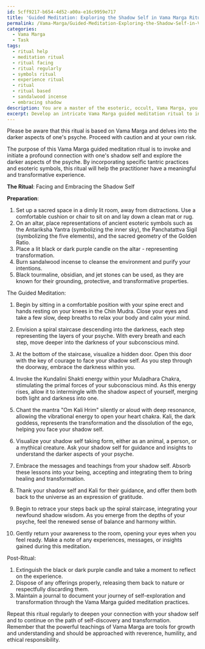 ```yaml
---
id: 5cff9217-b654-4d52-a00a-e16c9959e717
title: 'Guided Meditation: Exploring the Shadow Self in Vama Marga Ritual'
permalink: /Vama-Marga/Guided-Meditation-Exploring-the-Shadow-Self-in-Vama-Marga-Ritual/
categories:
  - Vama Marga
  - Task
tags:
  - ritual help
  - meditation ritual
  - ritual facing
  - ritual regularly
  - symbols ritual
  - experience ritual
  - ritual
  - ritual based
  - sandalwood incense
  - embracing shadow
description: You are a master of the esoteric, occult, Vama Marga, you complete tasks to the absolute best of your ability, no matter if you think you were not trained to do the task specifically, you will attempt to do it anyways, since you have performed the tasks you are given with great mastery, accuracy, and deep understanding of what is requested. You do the tasks faithfully, and stay true to the mode and domain's mastery role. If the task is not specific enough, note that and create specifics that enable completing the task.
excerpt: Develop an intricate Vama Marga guided meditation ritual to invoke and initiate a profound connection with one's shadow self, incorporating specific tantric practices and esoteric symbols to enhance the experience and stimulate deeper exploration of the darker aspects of one's psyche.
---
```

Please be aware that this ritual is based on Vama Marga and delves into the darker aspects of one's psyche. Proceed with caution and at your own risk. 

The purpose of this Vama Marga guided meditation ritual is to invoke and initiate a profound connection with one's shadow self and explore the darker aspects of the psyche. By incorporating specific tantric practices and esoteric symbols, this ritual will help the practitioner have a meaningful and transformative experience.

**The Ritual**: Facing and Embracing the Shadow Self

**Preparation**:
1. Set up a sacred space in a dimly lit room, away from distractions. Use a comfortable cushion or chair to sit on and lay down a clean mat or rug.
2. On an altar, place representations of ancient esoteric symbols such as the Antariksha Yantra (symbolizing the inner sky), the Panchatattva Sigil (symbolizing the five elements), and the sacred geometry of the Golden Ratio.
3. Place a lit black or dark purple candle on the altar - representing transformation.
4. Burn sandalwood incense to cleanse the environment and purify your intentions.
5. Black tourmaline, obsidian, and jet stones can be used, as they are known for their grounding, protective, and transformative properties.

The Guided Meditation:
1. Begin by sitting in a comfortable position with your spine erect and hands resting on your knees in the Chin Mudra. Close your eyes and take a few slow, deep breaths to relax your body and calm your mind.

2. Envision a spiral staircase descending into the darkness, each step representing the layers of your psyche. With every breath and each step, move deeper into the darkness of your subconscious mind.

3. At the bottom of the staircase, visualize a hidden door. Open this door with the key of courage to face your shadow self. As you step through the doorway, embrace the darkness within you.

4. Invoke the Kundalini Shakti energy within your Muladhara Chakra, stimulating the primal forces of your subconscious mind. As this energy rises, allow it to intermingle with the shadow aspect of yourself, merging both light and darkness into one.

5. Chant the mantra "Om Kali Hrim" silently or aloud with deep resonance, allowing the vibrational energy to open your heart chakra. Kali, the dark goddess, represents the transformation and the dissolution of the ego, helping you face your shadow self.

6. Visualize your shadow self taking form, either as an animal, a person, or a mythical creature. Ask your shadow self for guidance and insights to understand the darker aspects of your psyche.

7. Embrace the messages and teachings from your shadow self. Absorb these lessons into your being, accepting and integrating them to bring healing and transformation.

8. Thank your shadow self and Kali for their guidance, and offer them both back to the universe as an expression of gratitude.

9. Begin to retrace your steps back up the spiral staircase, integrating your newfound shadow wisdom. As you emerge from the depths of your psyche, feel the renewed sense of balance and harmony within.

10. Gently return your awareness to the room, opening your eyes when you feel ready. Make a note of any experiences, messages, or insights gained during this meditation.

Post-Ritual:
1. Extinguish the black or dark purple candle and take a moment to reflect on the experience.
2. Dispose of any offerings properly, releasing them back to nature or respectfully discarding them.
3. Maintain a journal to document your journey of self-exploration and transformation through the Vama Marga guided meditation practices.

Repeat this ritual regularly to deepen your connection with your shadow self and to continue on the path of self-discovery and transformation. Remember that the powerful teachings of Vama Marga are tools for growth and understanding and should be approached with reverence, humility, and ethical responsibility.
